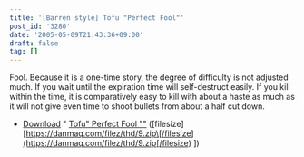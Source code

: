 ```yaml
---
title: '[Barren style] Tofu "Perfect Fool"'
post_id: '3280'
date: '2005-05-09T21:43:36+09:00'
draft: false
tag: []
---
```


Fool. Because it is a one-time story, the degree of difficulty is not adjusted much. If you wait until the expiration time will self-destruct easily. If you kill within the time, it is comparatively easy to kill with about a haste as much as it will not give even time to shoot bullets from about a half cut down.

*   [Download](/filez/thd/9.zip) " [Tofu" Perfect Fool ""](/filez/thd/9.zip) (\[filesize\] [https://danmaq.com/filez/thd/9.zip\[/filesize](https://danmaq.com/filez/thd/9.zip[/filesize) \])